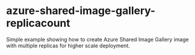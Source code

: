 # azure-shared-image-gallery-replicacount
Simple example showing how to create Azure Shared Image Gallery image with multiple replicas for higher scale deployment.
